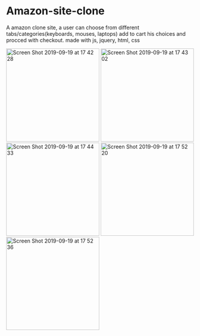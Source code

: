 # Amazon-site-clone
A amazon clone site, a user can choose from different tabs/categories(keyboards, mouses, laptops) add to cart his choices and procced with checkout. made with js, jquery, html, css



<img width="250" alt="Screen Shot 2019-09-19 at 17 42 28" src="https://user-images.githubusercontent.com/55537529/65255921-62c76700-db07-11e9-8bc8-e8b3aa9284a3.png">
<img width="250" alt="Screen Shot 2019-09-19 at 17 43 02" src="https://user-images.githubusercontent.com/55537529/65255922-62c76700-db07-11e9-889d-164014833938.png">
<img width="250" alt="Screen Shot 2019-09-19 at 17 44 33" src="https://user-images.githubusercontent.com/55537529/65255923-62c76700-db07-11e9-94a7-92f495b5d489.png">
<img width="250" alt="Screen Shot 2019-09-19 at 17 52 20" src="https://user-images.githubusercontent.com/55537529/65255924-635ffd80-db07-11e9-9ff1-5bcd50ec576b.png">
<img width="250" alt="Screen Shot 2019-09-19 at 17 52 36" src="https://user-images.githubusercontent.com/55537529/65255926-635ffd80-db07-11e9-82b0-7a3f6e66385d.png">
